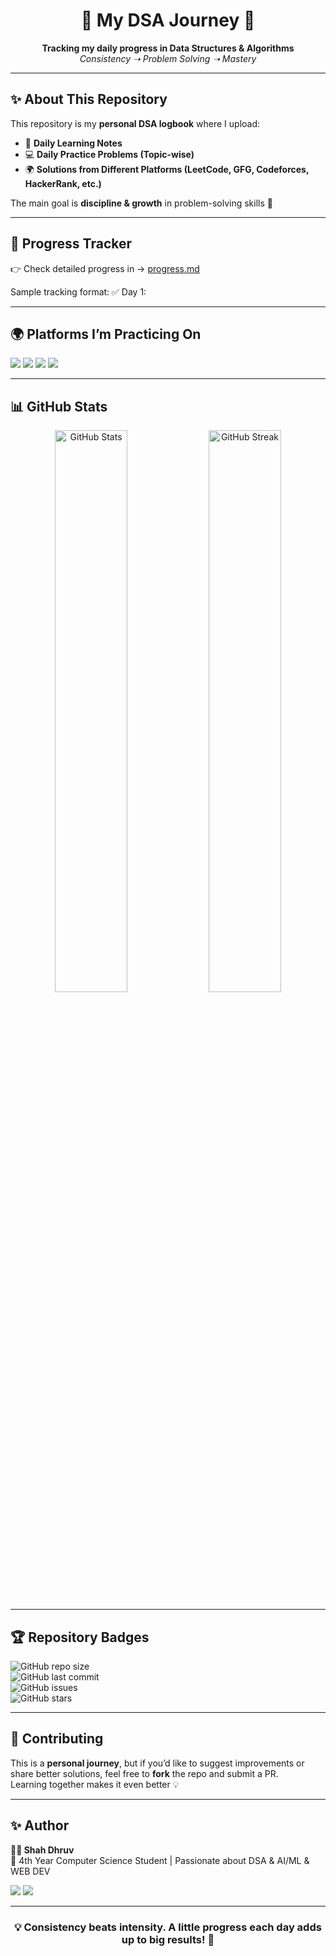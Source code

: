 <h1 align="center">🚀 My DSA Journey 🚀</h1>

<p align="center">
  <b>Tracking my daily progress in Data Structures & Algorithms</b><br/>
  <i>Consistency ➝ Problem Solving ➝ Mastery</i>
</p>

---

## ✨ About This Repository
This repository is my **personal DSA logbook** where I upload:  
- 📘 **Daily Learning Notes**  
- 💻 **Daily Practice Problems (Topic-wise)**  
- 🌍 **Solutions from Different Platforms (LeetCode, GFG, Codeforces, HackerRank, etc.)**  

The main goal is **discipline & growth** in problem-solving skills 🚀  

---

## 📅 Progress Tracker
👉 Check detailed progress in → [progress.md](./progress.md)  

Sample tracking format:
✅ Day 1: 

---

## 🌍 Platforms I’m Practicing On
<p align="left">
  <a href="https://leetcode.com/"><img src="https://img.shields.io/badge/LeetCode-FFA116?style=for-the-badge&logo=leetcode&logoColor=black" /></a>
  <a href="https://www.geeksforgeeks.org/"><img src="https://img.shields.io/badge/GeeksforGeeks-2F8D46?style=for-the-badge&logo=geeksforgeeks&logoColor=white" /></a>
  <a href="https://codeforces.com/"><img src="https://img.shields.io/badge/Codeforces-1F8ACB?style=for-the-badge&logo=codeforces&logoColor=white" /></a>
  <a href="https://www.hackerrank.com/"><img src="https://img.shields.io/badge/HackerRank-2EC866?style=for-the-badge&logo=hackerrank&logoColor=white" /></a>
</p>

---

## 📊 GitHub Stats

<p align="center">
  <img src="https://github-readme-stats.vercel.app/api?username=shahdhruvp16&show_icons=true&theme=tokyonight" alt="GitHub Stats" width="48%"/>
  <img src="https://github-readme-streak-stats.herokuapp.com/?user=shahdhruvp16&theme=tokyonight" alt="GitHub Streak" width="48%"/>
</p>

---

## 🏆 Repository Badges

![GitHub repo size](https://img.shields.io/github/repo-size/shahdhruvp16/DSA-LEETCODE-IN-CPP?color=green&style=for-the-badge)  
![GitHub last commit](https://img.shields.io/github/last-commit/shahdhruvp16/DSA-LEETCODE-IN-CPP?color=yellow&style=for-the-badge)  
![GitHub issues](https://img.shields.io/github/issues/shahdhruvp16/DSA-LEETCODE-IN-CPP?style=for-the-badge&color=red)  
![GitHub stars](https://img.shields.io/github/stars/shahdhruvp16/DSA-LEETCODE-IN-CPP?style=for-the-badge&color=blue)  

---

## 🤝 Contributing
This is a **personal journey**, but if you’d like to suggest improvements or share better solutions, feel free to **fork** the repo and submit a PR.  
Learning together makes it even better 💡  

---

## ✨ Author
**👨‍💻 Shah Dhruv**  
📌 4th Year Computer Science Student | Passionate about DSA & AI/ML & WEB DEV

<p align="left">
  <a href="https://github.com/shahdhruvp16E"><img src="https://img.shields.io/badge/GitHub-100000?style=for-the-badge&logo=github&logoColor=white"/></a>
  <a href="https://www.linkedin.com/"><img src="https://img.shields.io/badge/LinkedIn-0A66C2?style=for-the-badge&logo=linkedin&logoColor=white"/></a>
</p>

---

<h3 align="center">💡 Consistency beats intensity. A little progress each day adds up to big results! 🚀</h3>
